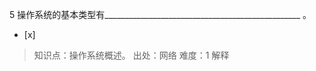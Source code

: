 5
操作系统的基本类型有_________________________________________________ 。
- [x]  

> 知识点：操作系统概述。
> 出处：网络
> 难度：1
> 解释
